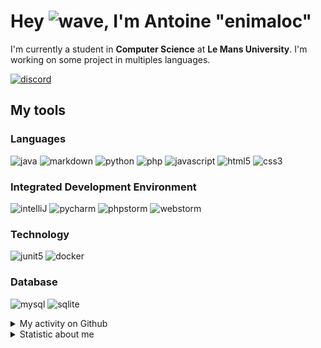 # Hey ![wave], I'm Antoine "enimaloc"

I'm currently a student in **Computer Science** at **Le Mans University**. I'm working on some project in multiples
languages.

[![discord]](https://discord.com/users/136200628509605888)
## My tools

### Languages
![java] ![markdown] ![python] ![php] ![javascript] ![html5] ![css3]

### Integrated Development Environment
![intelliJ] ![pycharm] ![phpstorm]  ![webstorm]

### Technology
![junit5] ![docker]

### Database
![mysql] ![sqlite]

<details>
<summary>My activity on Github</summary>

<!--RECENT_ACTIVITY:last_update-->
> Last Updated: 22/03 10:14 (Europe/Paris)
<!--RECENT_ACTIVITY:last_update_end-->
<!--RECENT_ACTIVITY:start-->
1. ![prMerged] Merged PR [`#28`](https://github.com/tower-defense-L2/projet-L2/pull/28) in [tower-defense-L2/projet-L2](https://github.com/tower-defense-L2/projet-L2)
2. ![prOpened] Opened PR [`#28`](https://github.com/tower-defense-L2/projet-L2/pull/28) in [tower-defense-L2/projet-L2](https://github.com/tower-defense-L2/projet-L2)
3. ![prClosed] Closed PR [`#27`](https://github.com/tower-defense-L2/projet-L2/pull/27) in [tower-defense-L2/projet-L2](https://github.com/tower-defense-L2/projet-L2)
4. ![prOpened] Opened PR [`#27`](https://github.com/tower-defense-L2/projet-L2/pull/27) in [tower-defense-L2/projet-L2](https://github.com/tower-defense-L2/projet-L2)
5. ![prMerged] Merged PR [`#26`](https://github.com/tower-defense-L2/projet-L2/pull/26) in [tower-defense-L2/projet-L2](https://github.com/tower-defense-L2/projet-L2)
6. ![prOpened] Opened PR [`#26`](https://github.com/tower-defense-L2/projet-L2/pull/26) in [tower-defense-L2/projet-L2](https://github.com/tower-defense-L2/projet-L2)
7. ![prMerged] Merged PR [`#25`](https://github.com/tower-defense-L2/projet-L2/pull/25) in [tower-defense-L2/projet-L2](https://github.com/tower-defense-L2/projet-L2)
8. ![prOpened] Opened PR [`#25`](https://github.com/tower-defense-L2/projet-L2/pull/25) in [tower-defense-L2/projet-L2](https://github.com/tower-defense-L2/projet-L2)
9. ![prMerged] Merged PR [`#24`](https://github.com/tower-defense-L2/projet-L2/pull/24) in [tower-defense-L2/projet-L2](https://github.com/tower-defense-L2/projet-L2)
10. ![prMerged] Merged PR [`#23`](https://github.com/tower-defense-L2/projet-L2/pull/23) in [tower-defense-L2/projet-L2](https://github.com/tower-defense-L2/projet-L2)
<!--RECENT_ACTIVITY:end-->

</details>

<details>
<summary>Statistic about me</summary>

<p align="center">
<a href="https://wakatime.com/@enimaloc">
<img src="https://github-readme-stats.vercel.app/api/wakatime?username=enimaloc&theme=dark&hide_border=true&hide_title=true&layout=compact" alt="enimaloc's wakatime stats">
</a>
</p>

<!--START_SECTION:waka-->
![Code Time](http://img.shields.io/badge/Code%20Time-2%2C452%20hrs%2028%20mins-blue)

**🐱 My GitHub Data** 

> 📦 17.3 kB Used in GitHub's Storage 
 > 
> 🏆 90 Contributions in the Year 2023
 > 
> 🚫 Not Opted to Hire
 > 
> 📜 40 Public Repositories 
 > 
> 🔑 17 Private Repositories 
 > 

 Last Updated on 22/03/2023 01:16:18 UTC
<!--END_SECTION:waka-->

</details>

<!-- Icons -->
[wave]: https://cdn.jsdelivr.net/gh/Readme-Workflows/Readme-Icons@1.1.0/icons/gifs/wave.gif

<!-- Badges -->
[issueOpened]: https://cdn.jsdelivr.net/gh/Readme-Workflows/Readme-Icons@main/icons/octicons/IssueOpened.svg
[issueClosed]: https://cdn.jsdelivr.net/gh/Readme-Workflows/Readme-Icons@main/icons/octicons/IssueClosed.svg

[prOpened]: https://cdn.jsdelivr.net/gh/Readme-Workflows/Readme-Icons@main/icons/octicons/PullRequestOpened.svg
[prClosed]: https://cdn.jsdelivr.net/gh/Readme-Workflows/Readme-Icons@main/icons/octicons/PullRequestClosed.svg
[prMerged]: https://cdn.jsdelivr.net/gh/Readme-Workflows/Readme-Icons@main/icons/octicons/PullRequestMerged.svg

[comment]: https://cdn.jsdelivr.net/gh/Readme-Workflows/Readme-Icons@main/icons/octicons/Comment.svg

[changesRequested]: https://cdn.jsdelivr.net/gh/Readme-Workflows/Readme-Icons@main/icons/octicons/RequestedChanges.svg
[approved]: https://cdn.jsdelivr.net/gh/Readme-Workflows/Readme-Icons@main/icons/octicons/ApprovedChanges.svg

[repoCreated]: https://cdn.jsdelivr.net/gh/Readme-Workflows/Readme-Icons@main/icons/octicons/Repository.svg
[newRelease]: https://cdn.jsdelivr.net/gh/Readme-Workflows/Readme-Icons@main/icons/octicons/Release.svg
[star]: https://cdn.jsdelivr.net/gh/Readme-Workflows/Readme-Icons@main/icons/octicons/StarredRepository.svg
[wiki]: https://cdn.jsdelivr.net/gh/Readme-Workflows/Readme-Icons@main/icons/octicons/Wiki.svg
[fork]: https://cdn.jsdelivr.net/gh/Readme-Workflows/Readme-Icons@main/icons/octicons/ForkedRepository.svg
[people]: https://cdn.jsdelivr.net/gh/Readme-Workflows/Readme-Icons@main/icons/octicons/People.svg

<!-- Meta Badge -->
[junit5]: https://img.shields.io/badge/JUnit5-323330?style=for-the-badge&logo=junit5

<!--- https://github.com/alexandresanlim/Badges4-README.md-Profile#-group- -->
[discord]: https://img.shields.io/badge/Discord-323330?style=for-the-badge&logo=discord

<!--- https://github.com/alexandresanlim/Badges4-README.md-Profile#-languages- -->
[java]: https://img.shields.io/badge/Java-323330?style=for-the-badge&logo=java
[python]: https://img.shields.io/badge/Python-323330?style=for-the-badge&logo=python
[php]: https://img.shields.io/badge/PHP-323330?style=for-the-badge&logo=php
[javascript]: https://img.shields.io/badge/JavaScript-323330?style=for-the-badge&logo=javascript
[html5]: https://img.shields.io/badge/HTML5-323330?style=for-the-badge&logo=html5
[css3]: https://img.shields.io/badge/CSS3-323330?style=for-the-badge&logo=css3

<!--- https://github.com/alexandresanlim/Badges4-README.md-Profile#-database- -->
[mysql]: https://img.shields.io/badge/MySQL-323330?style=for-the-badge&logo=mysql
[sqlite]: https://img.shields.io/badge/SQLite-323330?style=for-the-badge&logo=sqlite

<!--- https://github.com/alexandresanlim/Badges4-README.md-Profile#-frameworks- -->
[markdown]: https://img.shields.io/badge/Markdown-323330?style=for-the-badge&logo=markdown
[docker]: https://img.shields.io/badge/Docker-323330?style=for-the-badge&logo=docker

<!--- https://github.com/alexandresanlim/Badges4-README.md-Profile#-ide- -->
[intelliJ]: https://img.shields.io/badge/IntelliJIDEA-323330.svg?style=for-the-badge&logo=intellij-idea
[pycharm]: https://img.shields.io/badge/PyCharm-323330.svg?&style=for-the-badge&logo=PyCharm
[phpstorm]: http://img.shields.io/badge/-PHPStorm-323330?style=for-the-badge&logo=phpstorm
[webstorm]: https://img.shields.io/badge/WebStorm-323330?style=for-the-badge&logo=WebStorm